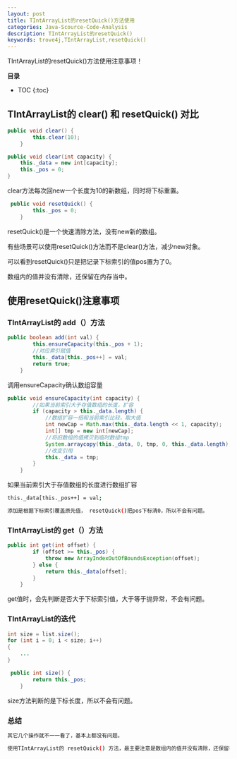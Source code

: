 ```yaml
---
layout: post
title: TIntArrayList的resetQuick()方法使用
categories: Java-Scource-Code-Analysis
description: TIntArrayList的resetQuick()
keywords: trove4j,TIntArrayList,resetQuick()
---
```


TIntArrayList的resetQuick()方法使用注意事项！

**目录**

* TOC
{:toc}

## TIntArrayList的 clear() 和 resetQuick() 对比

```java
public void clear() {
        this.clear(10);
    }

public void clear(int capacity) {
    this._data = new int[capacity];
    this._pos = 0;
}
```
clear方法每次回new一个长度为10的新数组，同时将下标重置。


```java
 public void resetQuick() {
        this._pos = 0;
    } 
```

resetQuick()是一个快速清除方法，没有new新的数组。

有些场景可以使用resetQuick()方法而不是clear()方法，减少new对象。

可以看到resetQuick()只是把记录下标索引的值pos置为了0。

数组内的值并没有清除，还保留在内存当中。


## 使用resetQuick()注意事项

### TIntArrayList的 add（）方法

```java
public boolean add(int val) {
        this.ensureCapacity(this._pos + 1);
        //对应索引赋值
        this._data[this._pos++] = val;
        return true;
    }
```
调用ensureCapacity确认数组容量

```java
public void ensureCapacity(int capacity) {
        //如果当前索引大于存值数组的长度，扩容
        if (capacity > this._data.length) {
            //数组扩容一倍和当前索引比较，取大值
            int newCap = Math.max(this._data.length << 1, capacity);
            int[] tmp = new int[newCap];
            //将旧数组的值拷贝到临时数组tmp
            System.arraycopy(this._data, 0, tmp, 0, this._data.length);
            //改变引用
            this._data = tmp;
        }
    }
```
如果当前索引大于存值数组的长度进行数组扩容

```sh
this._data[this._pos++] = val;

添加是根据下标索引覆盖原先值， resetQuick()把pos下标清0，所以不会有问题。
```

### TIntArrayList的 get（）方法

```java
public int get(int offset) {
        if (offset >= this._pos) {
            throw new ArrayIndexOutOfBoundsException(offset);
        } else {
            return this._data[offset];
        }
    }
```
get值时，会先判断是否大于下标索引值，大于等于抛异常，不会有问题。


### TIntArrayList的迭代

```java
int size = list.size();
for (int i = 0; i < size; i++)
{
    ...
}
```

```java
 public int size() {
        return this._pos;
    }
```

size方法判断的是下标长度，所以不会有问题。

### 总结

```sh
其它几个操作就不一一看了，基本上都没有问题。

使用TIntArrayList的 resetQuick() 方法，最主要注意是数组内的值并没有清除，还保留在内存当中。
```

